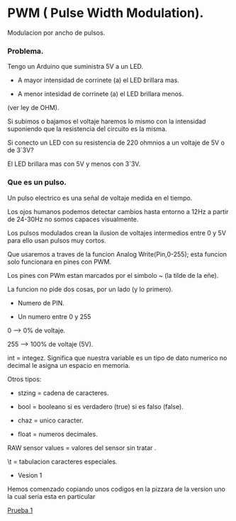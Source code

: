 # PWM ( Pulse Width Modulation).
Modulacion por ancho de pulsos.

### Problema.

Tengo un Arduino que suministra 5V a un LED.

- A mayor intensidad de corrinete (a) el LED brillara mas.

- A menor intesidad de corrinete (a) el LED brillara menos.

(ver ley de OHM).

Si subimos o bajamos el voltaje haremos lo mismo con la intensidad suponiendo que la resistencia del circuito es la misma.

Si conecto un LED con su resistencia de 220 ohmnios a un voltaje de 5V o de 3´3V?

El LED brillara mas con 5V y menos con 3´3V.

### Que es un pulso. 

Un pulso electrico es una señal de voltaje medida en el tiempo.

Los ojos humanos podemos detectar cambios hasta entorno a 12Hz a partir de 24-30Hz no somos capaces visualmente.

Los pulsos modulados crean la ilusion de voltajes intermedios entre 0 y 5V para ello usan pulsos muy cortos.

Que usaremos a traves de la funcion Analog Write(Pin,0-255); esta funcion solo funcionara en pines con PWM.

Los pines con PWm estan marcados por el simbolo ~ (la tilde de la eñe).

La funcion no pide dos cosas, por un lado (y lo primero). 

- Numero de PIN.

- Un numero entre 0 y 255

0 --> 0% de voltaje.

255 --> 100% de voltaje (5V).

int = integez. Significa que nuestra variable es un tipo de dato numerico no decimal le asigna un espacio en memoria.

Otros tipos:

- stzing = cadena de caracteres.

- bool = booleano si es verdadero (true) si es falso (false).

- chaz = unico caracter.

- float = numeros decimales.

RAW sensor values = valores del sensor sin tratar .

\t = tabulacion caracteres especiales.

 
 * Vesion 1
 
 Hemos comenzado copiando unos codigos en la pizzara de la version uno la cual seria esta en particular 
 
 [ Prueba 1](https://github.com/jjksimp/arduino/blob/main/Lampara_varios_colores.ino)
 
